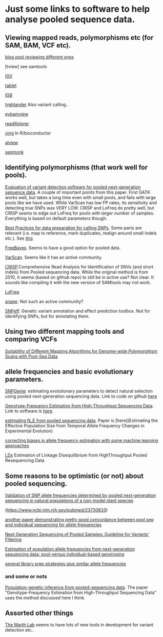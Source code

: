 # Just some links to software to help analyse pooled sequence data.


## Viewing mapped reads, polymorphisms etc (for SAM, BAM, VCF etc).
[blog post reviewing different ones](http://jermdemo.blogspot.ca/2010/08/ngs-viewers-reviewed.html)

[tview] see samtools

[IGV](http://software.broadinstitute.org/software/igv/)

[tablet](https://ics.hutton.ac.uk/tablet/)

[IGB](http://bioviz.org/igb/)

[highlander](http://sites.uclouvain.be/highlander/) Also variant calling..

[pybamview](http://melissagymrek.com/pybamview/)

[readXplorer](https://www.uni-giessen.de/fbz/fb08/Inst/bioinformatik/software/ReadXplorer/access)

[ving](http://vm-gb.curie.fr/ving/) In R/bioconductor

[alview](https://github.com/NCIP/alview)

[seqmonk](http://www.bioinformatics.babraham.ac.uk/projects/seqmonk/)


## Identifying polymorphisms (that work well for pools).
[Evaluation of variant detection software for pooled next-generation sequence data](https://www.ncbi.nlm.nih.gov/pmc/articles/PMC4518579/). A couple of important points from this paper. First GATK works well, but takes a long time even with small pools, and fails with large pools like we have used. While VarScan has low FP rates, its sensitivity and detecting true SNPs was VERY LOW. CRISP and LoFreq do pretty well, but CRISP seems to edge out LoFreq for pools with larger number of samples. Everything is based on default parameters though.

[Best Practices for data preparation for calling SNPs](https://software.broadinstitute.org/gatk/best-practices/). Some parts are relevant (i.e. map to reference, mark duplicates, realign around small indels etc.). See [this](https://software.broadinstitute.org/gatk/img/BP_workflow_3.6.png)

[FreeBayes](https://github.com/ekg/freebayes). Seems to have a good option for pooled data.

[VarScan](http://dkoboldt.github.io/varscan/). Seems like it has an active community.

[CRISP](https://github.com/vibansal/crisp/).Comprehensive Read Analysis for Identification of SNVs (and short indels) from Pooled sequencing data. While the original method is from 2010, it seems (based on github repo) to still be in active use? Not clear. It sounds like compiling it with the new version of SAMtools may not work.

[LoFreq](http://csb5.github.io/lofreq/citation/)

[snape](https://www.ncbi.nlm.nih.gov/pubmed/22992255). Not such an active community?

[SNPeff](http://snpeff.sourceforge.net/). Genetic variant annotation and effect prediction toolbox. Not for identifying SNPs, but for annotating them.

## Using two different mapping tools and comparing VCFs
[Suitability of Different Mapping Algorithms for Genome-wide Polymorphism Scans with Pool-Seq Data](https://www.ncbi.nlm.nih.gov/pubmed/27613752)

## allele frequencies and basic evolutionary parameters.
[SNPGenie](https://www.ncbi.nlm.nih.gov/pubmed/26227143): estimating evolutionary parameters to detect natural selection using pooled next-generation sequencing data. Link to code on github [here](https://github.com/hugheslab/snpgenie)

[Genotype-Frequency Estimation from High-Throughput Sequencing Data](http://www.genetics.org/content/201/2/473.short). Link to software is [here](https://github.com/Takahiro-Maruki/Package-GFE). 

[estimating N_E from pooled sequencing data](https://github.com/ThomasTaus/Nest). Paper is [here](Estimating the Effective Population Size from Temporal Allele Frequency Changes in Experimental Evolution)

[correcting biases in allele frequency estimation with some machine learning approaches](https://www.ncbi.nlm.nih.gov/pubmed/26156142)

[LDx](http://petrov.stanford.edu/pdfs/86.pdf) Estimation of Linkage Disequilibrium from HighThroughput
Pooled Resequencing Data

## Some reasons to be optimistic (or not) about pooled sequencing.
[Validation of SNP allele frequencies determined by pooled next-generation sequencing in natural populations of a non-model plant species](https://www.ncbi.nlm.nih.gov/pubmed/24244686)

(https://www.ncbi.nlm.nih.gov/pubmed/23730833)

[another paper demonstrating pretty good concordance between pool seq and individual sequencing for allele frequencies](https://www.ncbi.nlm.nih.gov/pubmed/26461136)

[Next Generation Sequencing of Pooled Samples: Guideline for Variants' Filtering](https://www.ncbi.nlm.nih.gov/pubmed/27670852)

[Estimation of population allele frequencies from next-generation sequencing data: pool-versus individual-based genotyping](https://www.ncbi.nlm.nih.gov/pubmed/23730833)

[several library prep strategies give similar allele frequencies](https://www.ncbi.nlm.nih.gov/pubmed/26014582)


### and some or nots

[Population-genetic inference from pooled-sequencing data](https://www.ncbi.nlm.nih.gov/pubmed/24787620). The paper "Genotype-Frequency Estimation from High-Throughput Sequencing Data" uses the method discussed here I think.



## Assorted other things

[The Marth Lab](http://marthlab.org/software.html) seems to have lots of new tools in development for variant detection etc..
